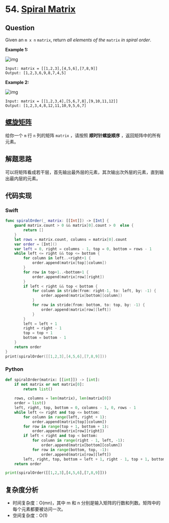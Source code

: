 # 54. [Spiral Matrix](https://leetcode.com/problems/spiral-matrix)

## Question

Given an `m x n` `matrix`, return *all elements of the* `matrix` *in spiral order*.

**Example 1:**

![img](https://assets.leetcode.com/uploads/2020/11/13/spiral1.jpg)

```
Input: matrix = [[1,2,3],[4,5,6],[7,8,9]]
Output: [1,2,3,6,9,8,7,4,5]
```

**Example 2:**

![img](https://assets.leetcode.com/uploads/2020/11/13/spiral.jpg)

```
Input: matrix = [[1,2,3,4],[5,6,7,8],[9,10,11,12]]
Output: [1,2,3,4,8,12,11,10,9,5,6,7]
```

## [螺旋矩阵](https://leetcode-cn.com/problems/spiral-matrix/)

给你一个 `m` 行 `n` 列的矩阵 `matrix` ，请按照 **顺时针螺旋顺序** ，返回矩阵中的所有元素。

## 解题思路

可以将矩阵看成若干层，首先输出最外层的元素，其次输出次外层的元素，直到输出最内层的元素。

## 代码实现

### Swift

```swift
func spiralOrder(_ matrix: [[Int]]) -> [Int] {
    guard matrix.count > 0 && matrix[0].count > 0  else {
        return []
    }
    let rows = matrix.count, columns = matrix[0].count
    var order = [Int]()
    var left = 0, right = columns - 1, top = 0, bottom = rows - 1
    while left <= right && top <= bottom {
        for column in left..<right+1 {
            order.append(matrix[top][column])
        }
        for row in top+1..<bottom+1 {
            order.append(matrix[row][right])
        }
        if left < right && top < bottom {
            for column in stride(from: right-1, to: left, by: -1) {
                order.append(matrix[bottom][column])
            }
            for row in stride(from: bottom, to: top, by: -1) {
                order.append(matrix[row][left])
            }
        }
        left = left + 1
        right = right - 1
        top = top + 1
        bottom = bottom - 1
    }
    return order
}
print(spiralOrder([[1,2,3],[4,5,6],[7,8,9]]))
```

### Python

```python
def spiralOrder(matrix: [[int]]) -> [int]:
    if not matrix or not matrix[0]:
        return list()
    
    rows, columns = len(matrix), len(matrix[0])
    order = list()
    left, right, top, bottom = 0, columns - 1, 0, rows - 1
    while left <= right and top <= bottom:
        for column in range(left, right + 1):
            order.append(matrix[top][column])
        for row in range(top + 1, bottom + 1):
            order.append(matrix[row][right])
        if left < right and top < bottom:
            for column in range(right - 1, left, -1):
                order.append(matrix[bottom][column])
            for row in range(bottom, top, -1):
                order.append(matrix[row][left])
        left, right, top, bottom = left + 1, right - 1, top + 1, bottom - 1
    return order

print(spiralOrder([[1,2,3],[4,5,6],[7,8,9]]))
```

## 复杂度分析

- 时间复杂度：O(mn)，其中 m 和 n 分别是输入矩阵的行数和列数。矩阵中的每个元素都要被访问一次。
- 空间复杂度：O(1)

